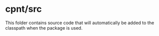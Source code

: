 # cpnt/src

This folder contains source code that will automatically be added to the classpath when
the package is used.
